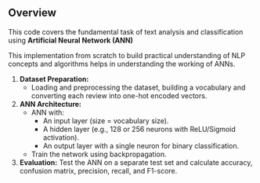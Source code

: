 
## Overview

This code covers the fundamental task of text analysis and classification using **Artificial Neural Network (ANN)**

This implementation from scratch to build practical understanding of NLP concepts and algorithms helps in understanding the working of ANNs.

1. **Dataset Preparation:**
   - Loading and preprocessing the dataset, building a vocabulary and converting each review into one-hot encoded vectors.
2. **ANN Architecture:**
   - ANN with:
     - An input layer (size = vocabulary size).
     - A hidden layer (e.g., 128 or 256 neurons with ReLU/Sigmoid activation).
     - An output layer with a single neuron for binary classification.
   - Train the network using backpropagation.
3. **Evaluation:** Test the ANN on a separate test set and calculate accuracy, confusion matrix, precision, recall, and F1-score.

